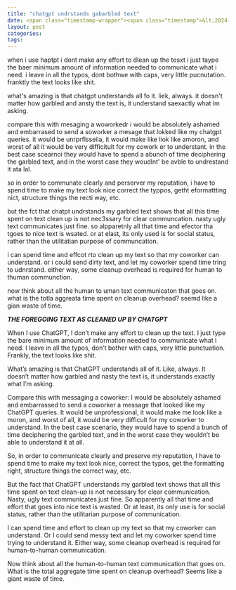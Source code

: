 ```yaml
---
title: "chatgpt undrstands gabarbled text"
date: <span class="timestamp-wrapper"><span class="timestamp">&lt;2024-08-25 Sun&gt;</span></span>
layout: post
categories: 
tags: 
---
```


when i use haptpt i dont make any effort to dlean up the tesxt i just taype the baer minimum amount of information needed to communicate what i need. i leave in all the typos, dont bothwe with caps, very little pucnutation. franktly the text looks like shit.

what's amazing is that chatgpt understands all fo it. liek, always. it doesn't matter how garbled and ansty the text is, it understand saexactly what im asking.

compare this with mesaging a woworkedr i would be absolutely ashamed and embarrased to send a soworker a mesage that lokked like my chatgpt queries. it would be unrprflsseila, it would make like liok like  amoron, and worst of all it would be very difficitult for my cowork er to understant. in the best case scearnoi they would have to spend a abunch of time deciphering the garbled text, and in the worst case they woudlnt' be avble to undrestand it ata lal.

so in order to communate clearly and perserver my reputation, i have to spend time to make my text look nice correct the typpos, getht eformattting nict, structure things the recti way, etc.

but the fct that chatpt undrstands my garbled text shows that all this time spent on text clean up is not nec3ssary for clear communcation. nasty ugly text communicates just fine. so alpparetnly all that time and efector tha tgoes to nice text is wsated. or at elast, its only used is for social status, rather than the utilitatian purpose of communcation.

i can spend time and effcot rto clean up my text so that my coworker can understand. or i could send dirty text, and let my coworker spend time tring to udnrstand. either way, some cleanup overhead is required for human to thuman communction.

now think about all the human to uman text communicaton that goes on. what is the totla aggreata time spent on cleanup overhead? seemd like a gian waste of time.

***THE FOREGOING TEXT AS CLEANED UP BY CHATGPT***

When I use ChatGPT, I don’t make any effort to clean up the text. I just type the bare minimum amount of information needed to communicate what I need. I leave in all the typos, don’t bother with caps, very little punctuation. Frankly, the text looks like shit.

What’s amazing is that ChatGPT understands all of it. Like, always. It doesn’t matter how garbled and nasty the text is, it understands exactly what I’m asking.

Compare this with messaging a coworker: I would be absolutely ashamed and embarrassed to send a coworker a message that looked like my ChatGPT queries. It would be unprofessional, it would make me look like a moron, and worst of all, it would be very difficult for my coworker to understand. In the best case scenario, they would have to spend a bunch of time deciphering the garbled text, and in the worst case they wouldn’t be able to understand it at all.

So, in order to communicate clearly and preserve my reputation, I have to spend time to make my text look nice, correct the typos, get the formatting right, structure things the correct way, etc.

But the fact that ChatGPT understands my garbled text shows that all this time spent on text clean-up is not necessary for clear communication. Nasty, ugly text communicates just fine. So apparently all that time and effort that goes into nice text is wasted. Or at least, its only use is for social status, rather than the utilitarian purpose of communication.

I can spend time and effort to clean up my text so that my coworker can understand. Or I could send messy text and let my coworker spend time trying to understand it. Either way, some cleanup overhead is required for human-to-human communication.

Now think about all the human-to-human text communication that goes on. What is the total aggregate time spent on cleanup overhead? Seems like a giant waste of time.

